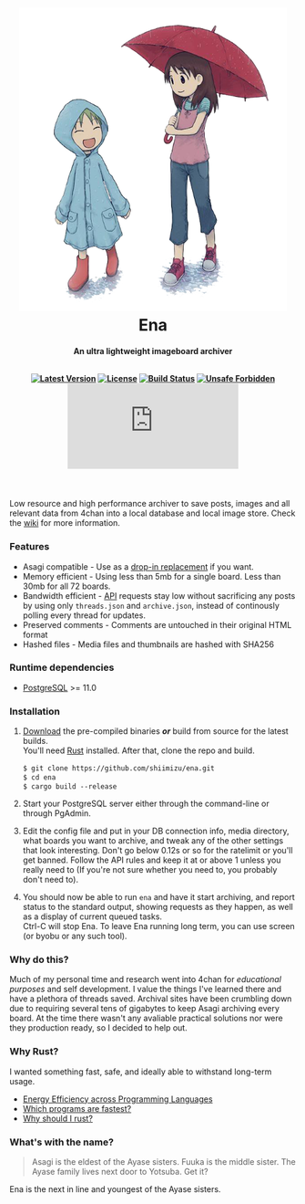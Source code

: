 <h1 align="center"><img src="./img/yotsuba-and-ena.png" alt="Yotsuba&Ena!" width="470" /><br>
Ena</h1><h4 align="center">An ultra lightweight imageboard archiver<br><br>
<div align="center">

[![Latest Version][latest-badge]][latest-link]
[![License][license-badge]][license-url]
[![Build Status][build-badge]][build-url]
[![Unsafe Forbidden][safety-badge]][safety-url]
[![Matrix Chat][chat-badge]][chat-link]

[latest-badge]: https://img.shields.io/github/v/release/shiimizu/ena?color=ca7f85&style=flat-square
[latest-link]: https://github.com/shiimizu/ena/releases/latest
[license-badge]: https://img.shields.io/github/license/shiimizu/ena?color=blue&style=flat-square
[license-url]: LICENSE
[build-badge]: https://img.shields.io/github/workflow/status/shiimizu/ena/Rust?logo=github&style=flat-square
[build-url]: https://github.com/shiimizu/ena/actions?query=workflow%3ARust
[safety-badge]: https://img.shields.io/badge/unsafe-forbidden-green.svg?style=flat-square
[safety-url]: https://github.com/rust-secure-code/safety-dance/
[chat-link]: https://matrix.to/#/#bibanon-chat:matrix.org
[chat-badge]: https://img.shields.io/matrix/bibanon-chat:matrix.org?logo=matrix&style=flat-square

</div>

</h4>

<br>

Low resource and high performance archiver to save posts, images and all relevant data from 4chan into a local database and local image store. Check the [wiki](https://github.com/shiimizu/ena/wiki) for more information.

### Features
* Asagi compatible - Use as a [drop-in replacement](https://github.com/shiimizu/ena/wiki/Asagi) if you want.
* Memory efficient - Using less than 5mb for a single board. Less than 30mb for all 72 boards.
* Bandwidth efficient - [API](https://github.com/4chan/4chan-API) requests stay low without sacrificing any posts by using only `threads.json` and `archive.json`, instead of continously polling every thread for updates.
* Preserved comments - Comments are untouched in their original HTML format
* Hashed files - Media files and thumbnails are hashed with SHA256

<!--
# Edge cases covered
* banned posts
* thread/post/file deletions
* massive threads consisting of thousands of posts
  -->

### Runtime dependencies
* [PostgreSQL](https://www.postgresql.org/download/) >= 11.0

### Installation
1. [Download][latest-link] the pre-compiled binaries _**or**_ build from source for the latest builds.  
You'll need [Rust](https://www.rust-lang.org/tools/install) installed. After that, clone the repo and build.
	```console
	$ git clone https://github.com/shiimizu/ena.git
	$ cd ena
	$ cargo build --release
	```

2. Start your PostgreSQL server either through the command-line or through PgAdmin.

3. Edit the config file and put in your DB connection info, media directory, what boards you want to archive, and tweak any of the other settings that look interesting. Don't go below 0.12s or so for the ratelimit or you'll get banned. Follow the API rules and keep it at or above 1 unless you really need to (If you're not sure whether you need to, you probably don't need to).

4. You should now be able to run `ena` and have it start archiving, and report status to the standard output, showing requests as they happen, as well as a display of current queued tasks.<br>Ctrl-C will stop Ena. To leave Ena running long term, you can use screen (or byobu or any such tool).

### Why do this?
Much of my personal time and research went into 4chan for *educational purposes* and self development. I value the things I've learned there and have a plethora of threads saved. Archival sites have been crumbling down due to requiring several tens of gigabytes to keep Asagi archiving every board. At the time there wasn't any avaliable practical solutions nor were they production ready, so I decided to help out.

### Why Rust?
I wanted something fast, safe, and ideally able to withstand long-term usage.
* [Energy Efficiency across Programming Languages](https://sites.google.com/view/energy-efficiency-languages/results)
* [Which programs are fastest?](https://benchmarksgame-team.pages.debian.net/benchmarksgame/which-programs-are-fastest.html)
* [Why should I rust?](https://www.reddit.com/r/rust/comments/ekuiql/why_should_i_rust/)

### What's with the name?
> Asagi is the eldest of the Ayase sisters. Fuuka is the middle sister. The Ayase family lives next door to Yotsuba. Get it?

Ena is the next in line and youngest of the Ayase sisters.


